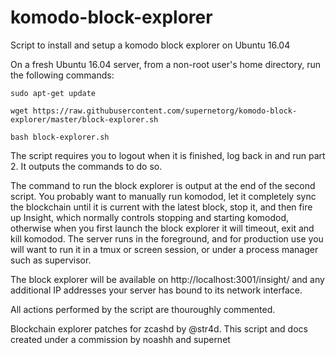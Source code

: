 # komodo-block-explorer
Script to install and setup a komodo block explorer on Ubuntu 16.04

On a fresh Ubuntu 16.04 server, from a non-root user's home directory, run the following commands:
```
sudo apt-get update

wget https://raw.githubusercontent.com/supernetorg/komodo-block-explorer/master/block-explorer.sh

bash block-explorer.sh
```
The script requires you to logout when it is finished, log back in and run part 2. It outputs the commands to do so.

The command to run the block explorer is output at the end of the second script. You probably want to manually run komodod,
let it completely sync the blockchain until it is current with the latest block, stop it, and then fire up Insight, which
normally controls stopping and starting komodod, otherwise when you first launch the block explorer it will timeout, exit
and kill komodod.
The server runs in the foreground, and for production use you will want to run it in a tmux or screen session, or under a process manager such as supervisor.

The block explorer will be available on http://localhost:3001/insight/ and any additional IP addresses your server has bound to its network interface.

All actions performed by the script are thouroughly commented. 

Blockchain explorer patches for zcashd by @str4d. This script and docs created under a commission by noashh and supernet


